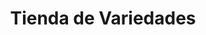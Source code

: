 ---
title: "Tienda de Variedades"
url: /ciudad-satelite/tienda-de-variedades-calle-13/
shop: Lebensmittel
---
